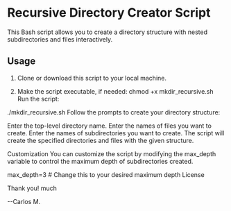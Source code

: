 
# Recursive Directory Creator Script

This Bash script allows you to create a directory structure with nested subdirectories and files interactively.

## Usage

1. Clone or download this script to your local machine.

2. Make the script executable, if needed:
   chmod +x mkdir_recursive.sh
Run the script:


./mkdir_recursive.sh
Follow the prompts to create your directory structure:

Enter the top-level directory name.
Enter the names of files you want to create.
Enter the names of subdirectories you want to create.
The script will create the specified directories and files with the given structure.

Customization
You can customize the script by modifying the max_depth variable to control the maximum depth of subdirectories created.


max_depth=3  # Change this to your desired maximum depth
License

Thank you! much

--Carlos M.

